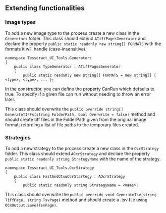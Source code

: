 ## Extending functionalities

### Image types

To add a new image type to the process create a new class in the `Generetors` folder. This class should extend `ATiffPagesGenerator` and declare the property `public static readonly new string[] FORMATS` with the formats it will handle (case-insensitive).

```
namespace Tesseract_UI_Tools.Generators
{
    public class TypeGenerator : ATiffPagesGenerator
    {
        public static readonly new string[] FORMATS = new string[] { <type>, <type>, ... };
```

In the constructor, you can define the property CanRun which defaults to true. To specify if a given file can run without needing to throw an error later.

This class should overwrite the `public override string[] GenerateTIFFs(string FolderPath, bool Overwrite = false)` method and should create tiff files in the FolderPath given from the original image format, returning a list of file paths to the temporary files created.

### Strategies

To add a new strategy to the process create a new class in the `OcrStrategy` folder. This class should extend `AOcrStrategy` and declare the property `public static readonly string StrategyName` with the name of the strategy.

```
namespace Tesseract_UI_Tools.OcrStrategy
{
    public class FastAndOtsuOcrStartegy : AOcrStrategy
    {
        public static readonly string StrategyName = <name>;
```

This class should overwrite the `public override void GenerateTsv(string TiffPage, string TsvPage)` method and should create a .tsv file using `OCROutput.Save(TsvPage)`.
